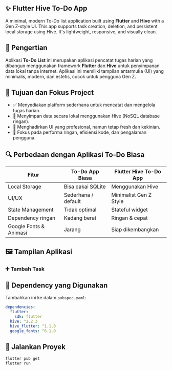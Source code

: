 
## ✨ Flutter Hive To-Do App

A minimal, modern To-Do list application built using **Flutter** and **Hive** with a Gen Z-style UI. This app supports task creation, deletion, and persistent local storage using Hive. It's lightweight, responsive, and visually clean.


## 📌 Pengertian

Aplikasi **To-Do List** ini merupakan aplikasi pencatat tugas harian yang dibangun menggunakan framework **Flutter** dan **Hive** untuk penyimpanan data lokal tanpa internet. Aplikasi ini memiliki tampilan antarmuka (UI) yang minimalis, modern, dan estetis, cocok untuk pengguna Gen Z.

## 🎯 Tujuan dan Fokus Project

- ✅ Menyediakan platform sederhana untuk mencatat dan mengelola tugas harian.
- 💾 Menyimpan data secara lokal menggunakan Hive (NoSQL database ringan).
- 🎨 Menghadirkan UI yang profesional, namun tetap fresh dan kekinian.
- 🧠 Fokus pada performa ringan, efisiensi kode, dan pengalaman pengguna.

## 🔍 Perbedaan dengan Aplikasi To-Do Biasa

| Fitur                         | To-Do App Biasa         | Flutter Hive To-Do App |
|------------------------------|-------------------------|------------------------|
| Local Storage                | Bisa pakai SQLite       | Menggunakan Hive       |
| UI/UX                        | Sederhana / default     | Minimalist Gen Z Style |
| State Management             | Tidak optimal            | Stateful widget        |
| Dependency ringan            | Kadang berat            | Ringan & cepat         |
| Google Fonts & Animasi      | Jarang                  | Siap dikembangkan      |

## 🖼️ Tampilan Aplikasi

### ➕ Tambah Task



## 🧩 Dependency yang Digunakan

Tambahkan ini ke dalam `pubspec.yaml`:

```yaml
dependencies:
  flutter:
    sdk: flutter
  hive: ^2.2.3
  hive_flutter: ^1.1.0
  google_fonts: ^6.1.0

```
## 🚀 Jalankan Proyek

```bash
flutter pub get
flutter run

